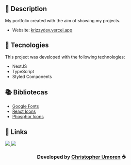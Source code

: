 

## 📝 Description

My portfolio created with the aim of showing my projects.

- Website: [krizzydev.vercel.app](https://krizzydev.vercel.app/)

## 🚀 Tecnologies

This project was developed with the following technologies:

- NextJS
- TypeScript
- Styled Components

## 📚 Bibliotecas

- [Google Fonts](https://fonts.google.com/)
- [React Icons](https://react-icons.github.io/react-icons/)
- [Phosphor Icons](https://phosphoricons.com/)



## 🔗 Links

<p align="left">

 <a href="https://www.linkedin.com/in/chris-u" alt="Linkedin">
  <img src="https://img.shields.io/badge/-Linkedin-000?style=for-the-badge&logo=Linkedin&logoColor=0A66C2&link=https://www.linkedin.com/in/chris-u"/> 
 </a>
  

  


 <a href="https://krizzydev.vercel.app" alt="Portfolio">
  <img src="https://img.shields.io/badge/my_portfolio-000?style=for-the-badge&logo=ko-fi&logoColor=FFF&link=https://www.krizzydev.vercel.app/"/>
 </a>

 </p>
 


  <h3 align="center"> Developed by <a href="https://www.linkedin.com/in/chris-u/">Christopher Umoren</a> ☕</h3>
